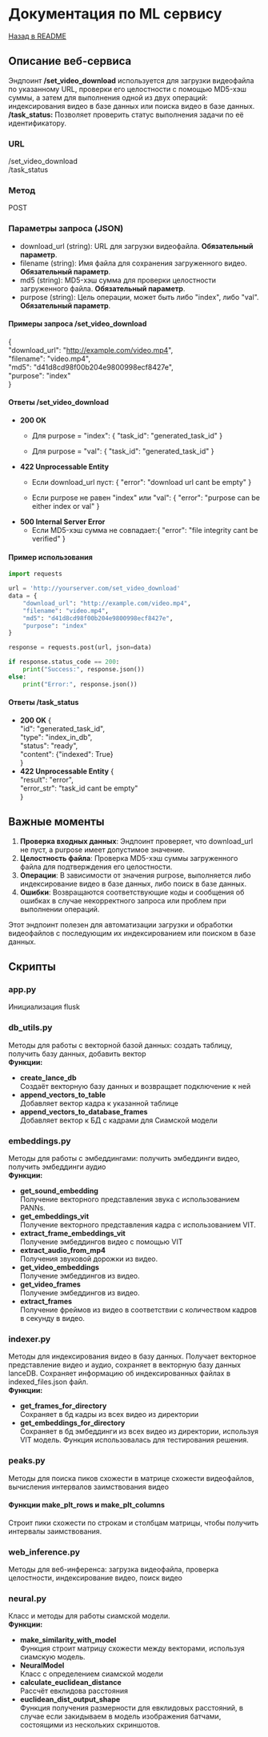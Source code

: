 # Документация по ML сервису
[Назад в README](README.md)
## Описание веб-сервиса
Эндпоинт **/set_video_download** используется для загрузки видеофайла по указанному URL, проверки его целостности с помощью 
MD5-хэш суммы, а затем для выполнения одной из двух операций: индексирования видео в базе данных или поиска видео 
в базе данных. \
 **/task_status:** Позволяет проверить статус выполнения задачи по её идентификатору.
### URL
/set_video_download \
/task_status



### Метод
POST

### Параметры запроса (JSON)
- download_url (string): URL для загрузки видеофайла. **Обязательный параметр**.
- filename (string): Имя файла для сохранения загруженного видео. **Обязательный параметр**.
- md5 (string): MD5-хэш сумма для проверки целостности загруженного файла. **Обязательный параметр**.
- purpose (string): Цель операции, может быть либо "index", либо "val". **Обязательный параметр**.
#### Примеры запроса  /set_video_download

{\
    "download_url": "http://example.com/video.mp4", \
    "filename": "video.mp4",\
    "md5": "d41d8cd98f00b204e9800998ecf8427e",\
    "purpose": "index"\
}
#### Ответы /set_video_download

  - **200 OK**
    - Для purpose = "index":
    {
          "task_id": "generated_task_id"
      }
      
    - Для purpose = "val": {
          "task_id": "generated_task_id"
      }
  - **422 Unprocessable Entity**
    - Если download_url пуст: {
          "error": "download url cant be empty"
      }
   
    - Если purpose не равен "index" или "val":   {
          "error": "purpose can be either index or val"
      }
  - **500 Internal Server Error**
    - Если MD5-хэш сумма не совпадает:{
          "error": "file integrity cant be verified"
      }
  #### Пример использования
```python
import requests

url = 'http://yourserver.com/set_video_download'
data = {
    "download_url": "http://example.com/video.mp4",
    "filename": "video.mp4",
    "md5": "d41d8cd98f00b204e9800998ecf8427e",
    "purpose": "index"
}

response = requests.post(url, json=data)

if response.status_code == 200:
    print("Success:", response.json())
else:
    print("Error:", response.json())
```
#### Ответы /task_status
- **200 OK**
  { \
      "id": "generated_task_id", \
      "type": "index_in_db", \
      "status": "ready", \
      "content": {"indexed": True} \
  }
- **422 Unprocessable Entity**
    { \
        "result": "error", \
        "error_str": "task_id cant be empty" \
    }
    
## Важные моменты

1. **Проверка входных данных**: Эндпоинт проверяет, что download_url не пуст, а purpose имеет допустимое значение.
2. **Целостность файла**: Проверка MD5-хэш суммы загруженного файла для подтверждения его целостности.
3. **Операции**: В зависимости от значения purpose, выполняется либо индексирование видео в базе данных, либо поиск в базе данных.
4. **Ошибки**: Возвращаются соответствующие коды и сообщения об ошибках в случае некорректного запроса или проблем при выполнении операций.

Этот эндпоинт полезен для автоматизации загрузки и обработки видеофайлов с последующим их индексированием или поиском в базе данных.

## Скрипты
### app.py
Инициализация flusk
### db_utils.py
Методы для работы с векторной базой данных: создать таблицу, получить базу данных, добавить вектор \
**Функции:**
- **create_lance_db** \
Создаёт векторную базу данных и возвращает подключение к ней
- **append_vectors_to_table** \
Добавляет вектор кадра к указанной таблице
- **append_vectors_to_database_frames** \
Добавляет вектор к БД с кадрами для Сиамской модели
### embeddings.py
Методы для работы с эмбеддингами: получить эмбеддинги видео, получить эмбеддинги аудио \
**Функции:**
- **get_sound_embedding** \
Получение векторного представления звука с использованием PANNs.
- **get_embeddings_vit** \
Получение векторного представления кадра с использованием VIT.
- **extract_frame_embeddings_vit** \
Получение эмбеддингов видео с помощью VIT
- **extract_audio_from_mp4** \
Получения звуковой дорожки из видео.
- **get_video_embeddings** \
Получение эмбеддингов из видео.
- **get_video_frames** \
Получение эмбеддингов из видео.
- **extract_frames** \
Получение фреймов из видео в соответствии с количеством кадров в секунду в видео.
### indexer.py
Методы для индексирования видео в базу данных. Получает векторное представление видео и аудио, сохраняет в векторную базу данных lanceDB. Сохраняет информацию об индексированных файлах в indexed_files.json файл. \
**Функции:**
- **get_frames_for_directory** \
Сохраняет в бд кадры из всех видео из директории
- **get_embeddings_for_directory** \
Сохраняет в бд эмбеддинги из всех видео из директории, используя VIT модель. Функция использовалась для тестирования решения.
### peaks.py
Методы для поиска пиков схожести в матрице схожести видеофайлов, вычисления интервалов заимствования видео
#### Функции make_plt_rows и make_plt_columns
Строит пики схожести по строкам и столбцам матрицы, чтобы получить интервалы заимствования.
### web_inference.py
Методы для веб-инференса: загрузка видеофайла, проверка целостности, индексирование видео, поиск видео
### neural.py
Класс и методы для работы сиамской модели. \
**Функции:**
- **make_similarity_with_model** \
Функция строит матрицу схожести между векторами, используя сиамскую модель.
- **NeuralModel**\
Класс с определением сиамской модели
- **calculate_euclidean_distance** \
Рассчёт евклидова расстояния
- **euclidean_dist_output_shape** \
Функция получения размерности для евклидовых расстояний, в случае если закидываем в модель изображения батчами, состоящими из нескольких скриншотов.
